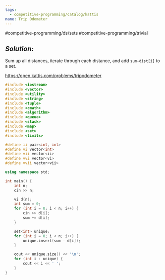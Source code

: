 ```yaml
---
tags:
  - competitive-programming/catalog/kattis
name: Trip Odometer
---
```

#competitive-programming/ds/sets
#competitive-programming/trivial
## _Solution:_
Sum up all distances, iterate through each distance, and add `sum-dist[i]` to a set.

https://open.kattis.com/problems/tripodometer
```cpp
#include <iostream>
#include <vector>
#include <utility>
#include <string>
#include <tuple>
#include <cmath>
#include <algorithm>
#include <queue>
#include <stack>
#include <map>
#include <set>
#include <limits>

#define ii pair<int, int>
#define vi vector<int>
#define vii vector<ii>
#define vvi vector<vi>
#define vvii vector<vii>

using namespace std;

int main() {
    int n;
    cin >> n;

    vi d(n);
    int sum = 0;
    for (int i = 0; i < n; i++) {
        cin >> d[i];
        sum += d[i];
    }

    set<int> unique;
    for (int i = 0; i < n; i++) {
        unique.insert(sum - d[i]);
    }

    cout << unique.size() << '\n';
    for (int i : unique) {
        cout << i << ' ';
    }
}
```